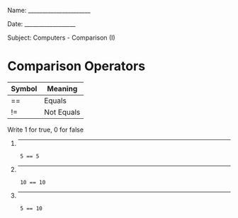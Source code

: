 Name: ______________________

Date: __________________

Subject: Computers - Comparison (I)

# Comparison Operators

| Symbol | Meaning |
| ------ | ------- |
| ==     | Equals  |
| !=     | Not Equals |

Write 1 for true, 0 for false

1. ______
```
    5 == 5
```

2. ______
```
    10 == 10
```

3. ______
```
    5 == 10
```